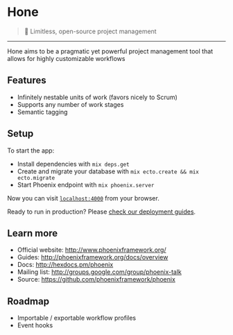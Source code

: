# Hone

> :telescope: Limitless, open-source project management

---

Hone aims to be a pragmatic yet powerful project management tool that allows for highly customizable workflows

## Features

 - Infinitely nestable units of work (favors nicely to Scrum)
 - Supports any number of work stages
 - Semantic tagging

## Setup

To start the app:

 * Install dependencies with `mix deps.get`
 * Create and migrate your database with `mix ecto.create && mix ecto.migrate`
 * Start Phoenix endpoint with `mix phoenix.server`

Now you can visit [`localhost:4000`](http://localhost:4000) from your browser.

Ready to run in production? Please [check our deployment guides](http://www.phoenixframework.org/docs/deployment).

## Learn more

 * Official website: http://www.phoenixframework.org/
 * Guides: http://phoenixframework.org/docs/overview
 * Docs: http://hexdocs.pm/phoenix
 * Mailing list: http://groups.google.com/group/phoenix-talk
 * Source: https://github.com/phoenixframework/phoenix

## Roadmap

 - Importable / exportable workflow profiles
 - Event hooks
